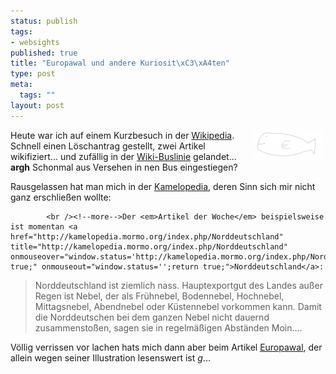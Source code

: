 ```yaml
--- 
status: publish
tags: 
- websights
published: true
title: "Europawal und andere Kuriosit\xC3\xA4ten"
type: post
meta: 
  tags: ""
layout: post
---
```

<img border="0" hspace="5" align="right" src="/media/wp/europawal.serendipityThumb.jpg" alt=""  />Heute war ich auf einem Kurzbesuch in der <a href="http://www.wikipedia.de/" title="http://www.wikipedia.de/" onmouseover="window.status='http://www.wikipedia.de/';return true;" onmouseout="window.status='';return true;">Wikipedia</a>. Schnell einen Löschantrag gestellt, zwei Artikel wikifiziert... und zufällig in der <a href="http://de.wikipedia.org/wiki/Wikipedia:TourBusHaltestelle" title="http://de.wikipedia.org/wiki/Wikipedia:TourBusHaltestelle" onmouseover="window.status='http://de.wikipedia.org/wiki/Wikipedia:TourBusHaltestelle';return true;" onmouseout="window.status='';return true;">Wiki-Buslinie</a> gelandet... **argh** Schonmal aus Versehen in nen Bus eingestiegen?

Rausgelassen hat man mich in der <a href="http://kamelopedia.mormo.org/" title="http://kamelopedia.mormo.org/" onmouseover="window.status='http://kamelopedia.mormo.org/';return true;" onmouseout="window.status='';return true;">Kamelopedia</a>, deren Sinn sich mir nicht ganz erschließen wollte:


            <br /><!--more-->Der <em>Artikel der Woche</em> beispielsweise ist momentan <a href="http://kamelopedia.mormo.org/index.php/Norddeutschland" title="http://kamelopedia.mormo.org/index.php/Norddeutschland" onmouseover="window.status='http://kamelopedia.mormo.org/index.php/Norddeutschland';return true;" onmouseout="window.status='';return true;">Norddeutschland</a>:
<blockquote>Norddeutschland ist ziemlich nass. Hauptexportgut des Landes außer Regen ist Nebel, der als Frühnebel, Bodennebel, Hochnebel, Mittagsnebel, Abendnebel oder Küstennebel vorkommen kann. Damit die Norddeutschen bei dem ganzen Nebel nicht dauernd zusammenstoßen, sagen sie in regelmäßigen Abständen Moin....</blockquote>

Völlig verrissen vor lachen hats mich dann aber beim Artikel <a href="http://kamelopedia.mormo.org/index.php/Europawal" title="http://kamelopedia.mormo.org/index.php/Europawal" onmouseover="window.status='http://kamelopedia.mormo.org/index.php/Europawal';return true;" onmouseout="window.status='';return true;">Europawal</a>, der allein wegen seiner Illustration lesenswert ist *g*...
